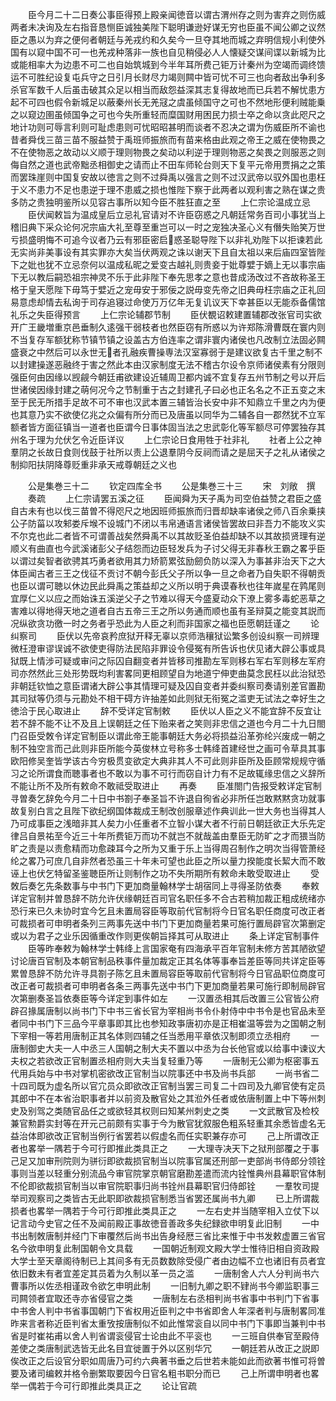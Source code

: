 <!-- { "loadSidebar": true } -->
　　臣今月二十二日奏公事臣得预上殿亲闻徳音以谓古渭州存之则为害弃之则伤威两者未决询及左右指音恳恻臣诚独美陛下聪明谦逊好谋无穷也臣虽不闻公卿之议然臣之愚以为弃之便何者朝廷与羌戎约和久矣今一旦夺其地而城之弃明信规小利使外国有以窥中国不可一也羌戎种落非一族也自见稍侵必人人懐疑交谋间谍以新城为比或能相率大为边患不可二也自始筑城到今半年耳所费己钜万计秦州为空竭而调终馈运不可胜纪设复屯兵守之日引月长财尽力竭则闗中皆可忧不可三也向者敌出争利多杀官军数千人后虽击破其众足以相当而敌怨益深其志复得故地而已兵若不解忧患方起不可四也假令新城足以蔽秦州长无羌冦之虞虽倾国守之可也不然地形便利贼能乗之以窥边圉虽倾国争之可也今失所重轻而糜国财用困民力损士卒之命以贪此咫尺之地计功则可辱言利则可耻虑患则可忧昭昭甚明而谈者不忍决之谓为伤威臣所不谕也昔者舜伐三苗三苗不服益赞于禹班师振旅而有苗来格由此观之帝王之威在使物畏之不在使物恶之故动以义顺于理则物畏之矣动以利逆于理则物恶之矣畏之则服恶之则侮自然之道也武帝黜丞相御史之请而止不田车师轮台则天下复平元帝用贾捐之之策而罢珠崖则中国复安故以徳言之则不过舜禹以强言之则不过汉武帝以驭外国也患枉于义不患力不足也患逆于理不患威之损也惟陛下察于此两者以观利害之熟在谋之贵多防之贵独明鉴所以见容古事所以知今臣不胜狂直之至
　　上仁宗论温成立忌
　　臣伏闻敕旨为温成皇后立忌礼官请对不许臣窃惑之凡朝廷常务百司小事犹当上稽旧典下采众论何况宗庙大礼至尊至重岂可以一时之宠独决圣心义有僭失贻笑万世亏损盛明悔不可追今议者乃云有邪臣密启惑圣聪导陛下以非礼劝陛下以拒谏若此无实尚非美事设有其实罪亦大矣当伏两观之诛以谢天下且自太祖以来后庙四室皆陛下之妣也犹不立忌奈何以温成私昵之爱变古越礼则贵妾于妣尊嬖于嫡上无以事宗庙下无以教后嗣恐祖宗神灵不乐于此非陛下奉先思孝之意也昔成汤改过不吝故称圣王格于皇天愿陛下毋笃于嬖近之宠毋安于邪佞之説毋变先帝之旧典毋枉宗庙之正礼回易意虑却情去私询于司存追寝过命使万万亿年无复讥议天下幸甚臣以无能忝备儒馆礼乐之失臣得预言
　　上仁宗论辅郡节制
　　臣伏覩诏敕建置辅郡改张官司实欲开广王畿増重京邑垂制久逺强干弱枝者也然臣窃有所惑以为许郑陈滑曹既在寰内则不当复存军额犹称节镇节镇之设盖古方伯连率之谓非寰内诸侯也凡改制立法固必闗盛衰之中然后可以永世无者孔融疾曹操専法汉室寡弱于是建议欲复古千里之制不以封建操遂恶融终于害之然此本由汉家制度无法不稽古尔设令京师诸侯素有分限则强臣何由因缘以觊觎今朝廷甫欲建设近辅周卫都内诚不宜复存五州节制之号以开后世诸侯因缘封建之萌何况今之节制重于古之封建孔子曰必也正名名之不正五变之末至于民无所措手足故不可不审也汉武本置三辅皆治长安中非不知鼎立千里之内为便也其意乃实不欲使亿兆之众偏有所分而已及唐虽以同华为二辅各自一郡然犹不立军额者皆方面征镇当一道者也臣谓今日事体固当法之忠武彰化等军额尽可停罢独存其州名于理为允伏乞令近臣详议
　　上仁宗论日食用牲于社非礼
　　社者上公之神羣阴之长故日食则伐鼓于社所以责上公退羣阴今反祠而请之是屈天子之礼从诸侯之制抑阳扶阴降尊贬重非承天戒尊朝廷之义也









　　公是集巻三十二
　　钦定四库全书
　　公是集巻三十三
　　宋　刘敞　撰
　　奏疏
　　上仁宗请罢五溪之征
　　臣闻舜为天子禹为司空伯益赞之君臣之盛自古未有也以伐三苗曽不得咫尺之地因班师振旅而归晋却缺率诸侯之师八百余乗挟公子防菑以攻邾娄斥堠不设城门不闭以韦帛通语言诸侯皆罢故曰非吾力不能攻义实不尔克也此二者皆不可谓善战矣然舜禹不以其故贬圣伯益却缺不以其故损贤理有逆顺义有曲直也今武溪诸彭父子结怨而边臣轻发兵为子讨父得无非春秋王霸之畧乎臣以谓过矣智者欲骋其巧勇者欲用其力矫箭累弦励劒负防以深入为事甚非治天下之大体臣闻古者三王之伐征不贡讨不朝今彭氏父子所以争一旦之命者乃自失职不得朝贡也臣以谓可聴以休边民此舜禹之策益却之义所以明于典谟春秋也往年嵗星在鹑尾则宜厚仁义以应之而始诛五溪逆父子之节难以得天今盛夏动众下潦上雾多毒蛇恶草之害难以得地得天地之道者自古五帝三王之所以务通而顺也虽有圣辩莫之能变其説而况纵欲贪功徼一时之务者乎恐此为人臣之利而非国家之福也臣愿朝廷谨之
　　论纠察司
　　臣伏以先帝哀矜庶狱开释无辜以京师浩穰狱讼繁多创设纠察一司辨理微枉澄审谬误诚不欲使吏得防法民陷非罪设令侵冤有所告诉也伏见诸大辟公事或具狱既上情涉可疑或审问之际囚自翻变者并皆移司推勘左军则移右军右军则移左军府司亦然然此三处形势既均利害畧同更相顾望自为地道宁伸吏曲莫念民枉以此治狱恐非朝廷钦恤之意臣谓诸大辟公亊其情理可疑及囚自变者并委纠察司奏请别差官置勘其司狱等仍须与元勘处不相干碍方许抽差如此则狱无衔冤之滥吏无试法之幸好生之徳洽于民心取进止
　　辞不受详定官制敕
　　臣伏以人臣之义不能宜辞不反宜让若不辞不能不让不及且上误朝廷之任下贻来者之笑则非忠信之道也今月二十九日閤门召臣受敇令详定官制臣以谓此帝王能事朝廷大务必将损益沿革弥纶兴废成一朝之制不独空言而己此则非臣所能今英俊林立号称多士韩绛首建经世之画可令草具其事欧阳修吴奎皆学该古今穷极贯变欲定大典非其人不可此则非臣所及臣顾常规规守循习之论所谓食而聴事者也不敢以为事不可行而窃自计力有不足故辄缘忠信之义辞所不能让所不及所有敕命不敢祗受取进止
　　再奏
　　臣准閤门告报受敕详定官制寻曽奏乞辞免今月二十日中书劄子奉圣旨不许退自徇省必非所任岂敢黙黙贪功就事故复别白言之且陛下欲纪纲国体裁成王制改创服章述作典训此一世大务也当得其人乃可成事臣之浅暗非其人矣力小任重者不立智小谋大者不行前日朝廷欲正大乐先定律吕自景祐至今近三十年所费钜万而功不就岂不就哉盖由羣臣无防旷之才而猥当防旷之责是以责愈精而功愈疎耳今之所为又重于乐上当得周召制作之明次当得管萧经纶之畧乃可庶几自非然者恐虽三十年未可望也此臣之所以量力揆能度长絜大而不敢诬上也伏乞特留圣鉴聴臣所让则制作之功不失所期所有敕命未敢受取进止
　　受敇后奏乞先条数事与中书门下更加商量翰林学士胡宿同上寻得圣防依奏
　　奉敕详定官制并曽恳辞不防允许伏缘朝廷百司官名职任多不合古若稍加裁正粗成统绪亦恐行来已久未协时宜今乞且未置局容臣等取前代官制将今日官名职任商度可改正者可裁损者可申明者条列三两事先送中书门下更加商量若果可施行置局辟官次第删定或以为君子之业乐因循重改作则更俟朝旨择其可从取进止
　　条上详定官制事件
　　臣等昨奉敕为翰林学士韩绛上言国家奄有四海承平百年官制未修方苦其陋欲望讨论唐百官制及本朝官制品秩事件量加裁定正其名体等事奉旨差臣等同共详定臣等累曽恳辞不防允许寻具劄子陈乞且未置局容臣等取前代官制将今日官品职位商度可改正者可裁损者可申明者各条三两事先送中书门下更加商量若果可施行即制局辟官次第删奏圣旨依奏臣等今详定到事件如左
　　一汉置丞相其后改置三公官皆公府辟召掾属唐制以尚书门下中书三省长官为宰相尚书令仆射侍中中书令是也官品未至者同中书门下三品今平章事即其比也参知政亊唐初亦是正相崔温等尝为之国朝之制下宰相一等若用唐制正其名体则四辅之任当悉用平章依汉制即须立丞相府
　　一唐制御史大夫一人中丞三人国朝之制大夫不置以中丞为台长他官或以给事中谏议大夫权之若欲改正官制置丞相府则大夫当复轻重乃等
　　一唐制无公卿为枢密事五代用兵始与中书对掌机密欲改正官制当以院事还中书及尚书兵部
　　一尚书省二十四司既为虚名所以官宂员众即欲改正官制当罢三司复二十四司及九卿官使有定员其郎中不在本省治职事者并以前资及散官处之其涖外任者或依唐制置上中下等州刺史及别驾之类随官品任之或欲轻其权则曰知某州刺史之类
　　一文武散官及检校兼官勲爵实封等在开元己前颇有实事于今为散官犹叙服色粗系轻重其余悉皆虚名无益治体即欲改正官制当例行省罢若以假虚名而任实职兼存亦可
　　己上所谓改正者也畧举一隅若于今可行即推此类具正之
　　一大理寺决天下之狱刑部覆之于事己足又加审刑院则为骈衍即欲裁损官制当以院事官属还刑部一吏部尚书侍郎分领铨事则当差以轻重分别流品今审官院掌京朝官磨勘差遣而流内铨惟典州县幕职官体制不伦即欲裁损官制当以审官院职事归尚书铨州县幕职官归侍郎铨
　　一羣牧司提举司观察司之类皆古无此职即欲裁损官制悉当省罢还属尚书九卿
　　已上所谓裁损者也畧举一隅若于今可行即推此类具正之
　　一左右史并当随宰相入立仗下以记言动今史官之任不及闻前殿正事故徳音善政多失纪録欲申明复此旧制
　　一中书出制敇唐制并经门下审覆然后尚书出告身经厯三省比来惟于中书发敕虚置三省官名今欲申明复此制国朝令文具载
　　一国朝近制观文殿大学士惟待旧相自资政殿大学士至天章阁待制已上其间多有无员数数除受侵广者由边幅不立也诸旧有员者宜依旧数未有者宜差定其员着为久制以革一员之滥
　　一唐制舍人六人分判尚书六曹事所以佐丞相谨政令欲乞申明此制
　　一旧制九卿之职不肄尚书今卿监职事三司闗领者宜取还寺亦省侵官之类
　　一唐制左右丞相判尚书省事中书判门下省事中书舍人判中书省事国朝门下省权用近臣判之中书省即舍人年深者判与唐制畧同准昨来言者称近臣判省太重攷按唐制似不如此惟常衮自以同中书门下事即当兼判中书省是时崔祐甫以舍人判省谓衮侵官士论由此不平衮也
　　一三班自供奉官至殿侍差使之类唐制武选皆无此名目宜徙置于外以区别华冗
　　一朝廷若从改正之説即俟改正之后设官分职如周唐乃可约六典著书垂之后世若未能如此而欲著书惟可将曽要及诸司编敕并格令删繁取要因今日官名粗书职分而已
　　己上所谓申明者也畧举一偶若于今可行即推此类具正之
　　论让官疏
